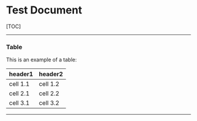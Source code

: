 # Test Document

[TOC]

---

### Table

This is an example of a table:

| header1 | header2 |
| :---- | :---- |
| cell 1.1 | cell 1.2 |
| cell 2.1 | cell 2.2 |
| cell 3.1 | cell 3.2 |

---
